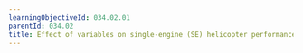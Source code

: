 ```yaml
---
learningObjectiveId: 034.02.01
parentId: 034.02
title: Effect of variables on single-engine (SE) helicopter performance
---
```



